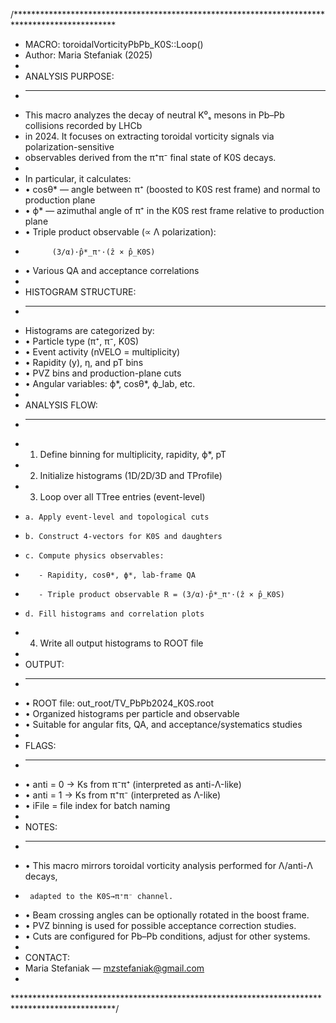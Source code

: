 /***********************************************************************************************
 *  MACRO: toroidalVorticityPbPb_K0S::Loop()
 *  Author: Maria Stefaniak (2025)
 *
 *  ANALYSIS PURPOSE:
 *  -----------------
 *  This macro analyzes the decay of neutral K⁰ₛ mesons in Pb–Pb collisions recorded by LHCb 
 *  in 2024. It focuses on extracting toroidal vorticity signals via polarization-sensitive 
 *  observables derived from the π⁺π⁻ final state of K0S decays.
 *
 *  In particular, it calculates:
 *    • cosθ* — angle between π⁺ (boosted to K0S rest frame) and normal to production plane
 *    • ϕ*    — azimuthal angle of π⁺ in the K0S rest frame relative to production plane
 *    • Triple product observable (∝ Λ polarization): 
 *           (3/α)·p̂*_π⁺·(ẑ × p̂_K0S)
 *    • Various QA and acceptance correlations
 *
 *  HISTOGRAM STRUCTURE:
 *  --------------------
 *  Histograms are categorized by:
 *    • Particle type (π⁺, π⁻, K0S)
 *    • Event activity (nVELO = multiplicity)
 *    • Rapidity (y), η, and pT bins
 *    • PVZ bins and production-plane cuts
 *    • Angular variables: ϕ*, cosθ*, ϕ_lab, etc.
 *
 *  ANALYSIS FLOW:
 *  --------------
 *  1. Define binning for multiplicity, rapidity, ϕ*, pT
 *  2. Initialize histograms (1D/2D/3D and TProfile)
 *  3. Loop over all TTree entries (event-level)
 *     a. Apply event-level and topological cuts
 *     b. Construct 4-vectors for K0S and daughters
 *     c. Compute physics observables:
 *        - Rapidity, cosθ*, ϕ*, lab-frame QA
 *        - Triple product observable R = (3/α)·p̂*_π⁺·(ẑ × p̂_K0S)
 *     d. Fill histograms and correlation plots
 *  4. Write all output histograms to ROOT file
 *
 *  OUTPUT:
 *  -------
 *    • ROOT file: out_root/TV_PbPb2024_K0S<fileNr>.root
 *    • Organized histograms per particle and observable
 *    • Suitable for angular fits, QA, and acceptance/systematics studies
 *
 *  FLAGS:
 *  ------
 *    • anti = 0 → Ks from π⁻π⁺ (interpreted as anti-Λ-like)
 *    • anti = 1 → Ks from π⁺π⁻ (interpreted as Λ-like)
 *    • iFile  = file index for batch naming
 *
 *  NOTES:
 *  ------
 *    • This macro mirrors toroidal vorticity analysis performed for Λ/anti-Λ decays,
 *      adapted to the K0S→π⁺π⁻ channel.
 *    • Beam crossing angles can be optionally rotated in the boost frame.
 *    • PVZ binning is used for possible acceptance correction studies.
 *    • Cuts are configured for Pb–Pb conditions, adjust for other systems.
 *
 *  CONTACT:
 *    Maria Stefaniak — mzstefaniak@gmail.com
 *
 ***********************************************************************************************/
